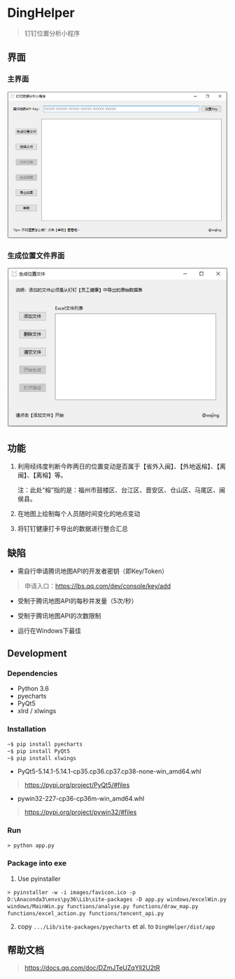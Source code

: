 # DingHelper

> 钉钉位置分析小程序

## 界面

### 主界面

![主界面](https://github.com/wxjing4me/DingHelper/blob/master/docs/page1.png)

### 生成位置文件界面

![生成位置文件界面](https://github.com/wxjing4me/DingHelper/blob/master/docs/page2.png)

## 功能

1. 利用经纬度判断今昨两日的位置变动是否属于【省外入闽】、【外地返榕】、【离闽】、【离榕】等。

   注：此处“榕”指的是：福州市鼓楼区、台江区、晋安区、仓山区、马尾区、闽侯县。

2. 在地图上绘制每个人员随时间变化的地点变动

3. 将钉钉健康打卡导出的数据进行整合汇总

## 缺陷

* 需自行申请腾讯地图API的开发者密钥（即Key/Token）

> 申请入口：https://lbs.qq.com/dev/console/key/add

* 受制于腾讯地图API的每秒并发量（5次/秒）

* 受制于腾讯地图API的次数限制

* 运行在Windows下最佳

## Development

### Dependencies

- Python 3.6
- pyecharts
- PyQt5
- xlrd / xlwings

### Installation

```
~$ pip install pyecharts
~$ pip install PyQt5
~$ pip install xlwings
```

* PyQt5-5.14.1-5.14.1-cp35.cp36.cp37.cp38-none-win_amd64.whl
> https://pypi.org/project/PyQt5/#files

* pywin32-227-cp36-cp36m-win_amd64.whl
> https://pypi.org/project/pywin32/#files

### Run

```
> python app.py
```

### Package into exe

1. Use pyinstaller

```
> pyinstaller -w -i images/favicon.ico -p D:\Anaconda3\envs\py36\Lib\site-packages -D app.py windows/excelWin.py windows/MainWin.py functions/analyse.py functions/draw_map.py functions/excel_action.py functions/tencent_api.py
```

2. copy `.../Lib/site-packages/pyecharts` et al. to `DingHelper/dist/app`

## 帮助文档

> https://docs.qq.com/doc/DZmJTeUZqYll2U2tR
